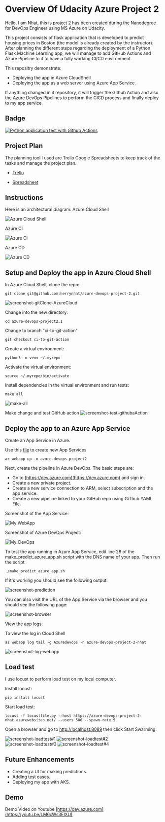 # Overview Of Udacity Azure Project 2

Hello, I am Nhat, this is project 2 has been created during the Nanodegree for DevOps Engineer using MS Azure on Udacity.

This project consists of flask application that is developed to predict housing prices in Boston (the model is already created by the instructor).
After planning the different steps regarding the deployment of a Python Flask Machine Learning app, we will manage to add GitHub Actions and Azure Pipeline to it to have a fully working CI/CD environment. 

This repositry demonstrate:
- Deploying the app in Azure CloudShell
- Deploying the app as a web server using Azure App Service.

If anything changed in it repository,  it will trigger the Github Action and also the Azure DevOps Pipelines to perform the CICD process and finally deploy to my app service.

## Badge

[![Python application test with Github Actions](https://github.com/herrynhat/azure-devops-project-2/actions/workflows/pythonapp.yml/badge.svg)](https://github.com/herrynhat/azure-devops-project-2/actions/workflows/pythonapp.yml)

## Project Plan
The planning tool I used are Trello Google Spreadsheets to keep track of the tasks and manage the project plan.

- [Trello](https://trello.com/b/YcFc1u1k/build-cicd-pipeline-for-azure-devops)

- [Spreadsheet](https://docs.google.com/spreadsheets/d/1DBxOIONEjgb9IKWU4g13gmGFElez7C8sp3p-by-qsBc/edit?usp=sharing)

## Instructions

Here is an architectural diagram:
Azure Cloud Shell

![Azure Cloud Shell](./Screenshot/azure-cloud-shell.png)

Azure CI

![Azure CI](./Screenshot/ci-diagram.png)

Azure CD

![Azure CD](./Screenshot/cd-diagram.png)

## Setup and Deploy the app in Azure Cloud Shell

In Azure Cloud Shell, clone the repo:
```
git clone git@github.com:herrynhat/azure-devops-project-2.git
```
![screenshot-gitClone-AzureCloud](./Screenshot/git_clone.png)

Change into the new directory:
```
cd azure-devops-project2.1
```

Change to branch "ci-to-git-action"

```
git checkout ci-to-git-action
```

Create a virtual environment:
```
python3 -m venv ~/.myrepo
```

Activate the virtual environment:
```
source ~/.myrepo/bin/activate
```

Install dependencies in the virtual environment and run tests:
```
make all
```

![make-all](./Screenshot/make_all.png)

Make change and test GitHub action
![screenshot-test-githubaAction](./Screenshot/test_git_action.png)


## Deploy the app to an Azure App Service

Create an App Service in Azure. 

Use this [file](./commands.sh) to create new App Services

```
az webapp up -n azure-devops-project2
```

Next, create the pipeline in Azure DevOps. The basic steps are:

- Go to [https://dev.azure.com](https://dev.azure.com) and sign in.
- Create a new private project.
- Create a new service connection to ARM, select subscription and the app service.
- Create a new pipeline linked to your GitHub repo using GiThub YAML File.

Screenshot of the App Service:

![My WebApp](./Screenshot/web_app.png)

Screenshot of Azure DevOps Project:

![My_DevOps](./Screenshot/my_devops.png)

To test the app running in Azure App Service, edit line 28 of the make_predict_azure_app.sh script with the DNS name of your app. Then run the script:
```
./make_predict_azure_app.sh 
```

If it's working you should see the following output:

![screenshot-prediction](./Screenshot/make_prediction.jpg)

You can also visit the URL of the App Service via the browser and you should see the following page:

![screenshot-browser](./Screenshot/app.png)

View the app logs:

To view the log in Cloud Shell
```
az webapp log tail -g Azuredevops -n azure-devops-project-2-nhat
```
![screenshot-log-webapp](./Screenshot/log_tail.png)

> 

## Load test

I use locust to perform load test on my local computer. 

Install locust:
```
pip install locust
```

Start load test:
```
locust -f locustfile.py --host https://azure-devops-project-2-nhat.azurewebsites.net/ --users 500 --spawn-rate 5 
```
Open a browser and go to [http://localhost:8089](http://localhost:8089) then click Start Swarming:

![screenshot-loadtest#1](./Screenshot/load_test1.png)
![screenshot-loadtest#2](./Screenshot/load_test2.png)
![screenshot-loadtest#3](./Screenshot/load_test3.png)
![screenshot-loadtest#4](./Screenshot/load_test4.png)

## Future Enhancements
- Creating a UI for making predictions.
- Adding test cases.
- Deploying my app with AKS.

## Demo 
Demo Video on Youtube 
[https://dev.azure.com](https://youtu.be/LM6cWs3EIXU)

